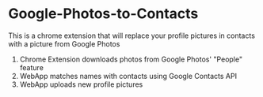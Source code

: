 # Google-Photos-to-Contacts

This is a chrome extension that will replace your profile pictures in contacts with a picture from Google Photos</p>

<ol><li>Chrome Extension downloads photos from Google Photos' "People" feature</li><li>WebApp matches names with contacts using Google Contacts API</li><li>WebApp uploads new profile pictures</li></ol>
